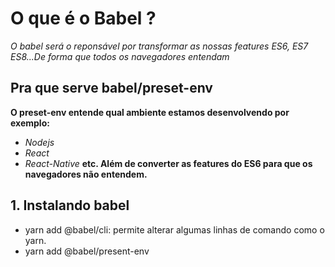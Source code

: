 # O que é o Babel ?
*O babel será o reponsável por transformar as nossas features ES6, ES7 ES8...De forma que todos os navegadores entendam*

## Pra que serve babel/preset-env
**O preset-env entende qual ambiente estamos desenvolvendo por exemplo:**
- *Nodejs*
- *React*
- *React-Native*
**etc. Além de converter as features do ES6 para que os navegadores não entendem.**
## 1. Instalando babel
- yarn add @babel/cli: permite alterar algumas linhas de comando como o yarn.
- yarn add @babel/present-env

